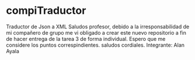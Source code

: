 # compiTraductor
Traductor de Json a XML
Saludos profesor, debido a la irresponsabilidad de mi compañero de grupo me vi obligado a crear este nuevo repositorio a fin de hacer
entrega de la tarea 3 de forma individual. Espero que me considere los puntos correspindientes.
saludos cordiales.
Integrante: Alan Ayala
